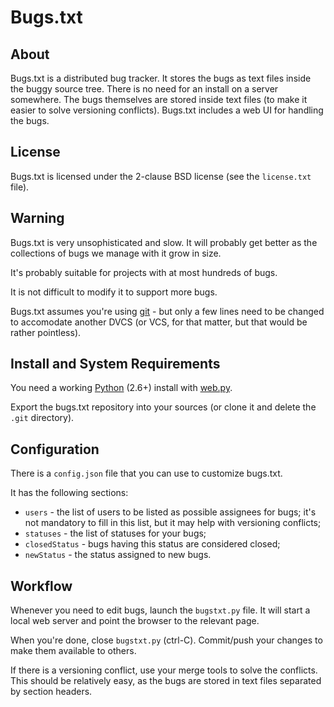 
<!-- -*- markdown -*- -->

# Bugs.txt

## About

Bugs.txt is a distributed bug tracker. It stores the bugs as text
files inside the buggy source tree. There is no need for an install on
a server somewhere. The bugs themselves are stored inside text files
(to make it easier to solve versioning conflicts). Bugs.txt includes a
web UI for handling the bugs.

## License

Bugs.txt is licensed under the 2-clause BSD license (see the
`license.txt` file).

## Warning

Bugs.txt is very unsophisticated and slow. It will probably get better
as the collections of bugs we manage with it grow in size.

It's probably suitable for projects with at most hundreds of bugs.

It is not difficult to modify it to support more bugs.

Bugs.txt assumes you're using [git](http://git-scm.com/) - but only a
few lines need to be changed to accomodate another DVCS (or VCS, for
that matter, but that would be rather pointless).

## Install and System Requirements

You need a working [Python](http://python.org) (2.6+) install with
[web.py](http://webpy.org).

Export the bugs.txt repository into your sources (or clone it and
delete the `.git` directory).

## Configuration

There is a `config.json` file that you can use to customize bugs.txt.

It has the following sections:

 * `users` - the list of users to be listed as possible assignees for
   bugs; it's not mandatory to fill in this list, but it may help with
   versioning conflicts;
 * `statuses` - the list of statuses for your bugs;
 * `closedStatus` - bugs having this status are considered closed;
 * `newStatus` - the status assigned to new bugs.

## Workflow

Whenever you need to edit bugs, launch the `bugstxt.py` file. It will
start a local web server and point the browser to the relevant page.

When you're done, close `bugstxt.py` (ctrl-C). Commit/push your
changes to make them available to others.

If there is a versioning conflict, use your merge tools to solve the
conflicts. This should be relatively easy, as the bugs are stored in
text files separated by section headers.


